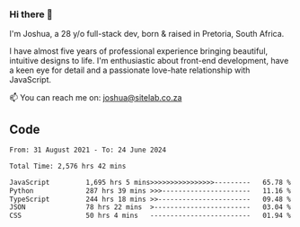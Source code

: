 ### Hi there 👋

I'm Joshua, a 28 y/o full-stack dev, born & raised in Pretoria, South Africa. 

I have almost five years of professional experience bringing beautiful, intuitive designs to life. I'm enthusiastic about front-end development, have a keen eye for detail and a passionate love-hate relationship with JavaScript.

📫 You can reach me on: joshua@sitelab.co.za

## **Code**

<!--START_SECTION:waka-->

```txt
From: 31 August 2021 - To: 24 June 2024

Total Time: 2,576 hrs 42 mins

JavaScript         1,695 hrs 5 mins>>>>>>>>>>>>>>>>---------   65.78 %
Python             287 hrs 39 mins >>>----------------------   11.16 %
TypeScript         244 hrs 18 mins >>-----------------------   09.48 %
JSON               78 hrs 22 mins  >------------------------   03.04 %
CSS                50 hrs 4 mins   -------------------------   01.94 %
```

<!--END_SECTION:waka-->
